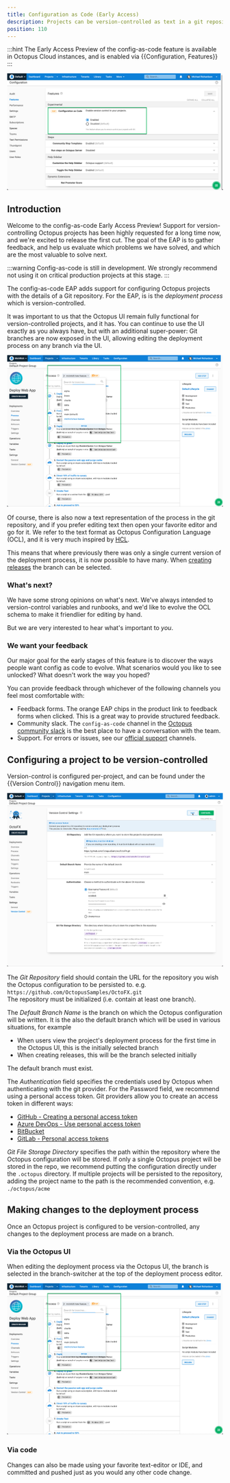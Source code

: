 ```yaml
---
title: Configuration as Code (Early Access) 
description: Projects can be version-controlled as text in a git repository 
position: 110 
---
```


:::hint
The Early Access Preview of the config-as-code feature is available in Octopus Cloud instances, and is enabled via {{Configuration, Features}}
:::

![Config as code feature toggle](config-as-code-feature-toggle.png "width=500")

## Introduction 

Welcome to the config-as-code Early Access Preview!  Support for version-controlling Octopus projects has been highly requested for a long time now, and we're excited to release the first cut. The goal of the EAP is to gather feedback, and help us evaluate which problems we have solved, and which are the most valuable to solve next.  

:::warning
Config-as-code is still in development. We strongly recommend not using it on critical production projects at this stage.
:::

The config-as-code EAP adds support for configuring Octopus projects with the details of a Git repository.  For the EAP, is is the _deployment process_ which is version-controlled.  

It was important to us that the Octopus UI remain fully functional for version-controlled projects, and it has.  You can continue to use the UI exactly as you always have, but with an additional super-power: Git branches are now exposed in the UI, allowing editing the deployment process on any branch via the UI. 

![Branch-switcher UI](branch-switcher-ui.png "width=500")

Of course, there is also now a text representation of the process in the git repository, and if you prefer editing text then open your favorite editor and go for it.  We refer to the text format as Octopus Configuration Language (OCL), and it is very much inspired by [HCL](https://github.com/hashicorp/hcl).

This means that where previously there was only a single current version of the deployment process, it is now possible to have many. When [creating releases](#creating-releases) the branch can be selected. 

### What's next?

We have some strong opinions on what's next.  We've always intended to version-control variables and runbooks, and we'd like to evolve the OCL schema to make it friendlier for editing by hand.  

But we are very interested to hear what's important to _you_. 

### We want your feedback

Our major goal for the early stages of this feature is to discover the ways people want config as code to evolve.  What scenarios would you like to see unlocked?  What doesn't work the way you hoped? 

You can provide feedback through whichever of the following channels you feel most comfortable with: 

- Feedback forms.  The orange EAP chips in the product link to feedback forms when clicked. This is a great way to provide structured feedback. 
- Community slack. The `config-as-code` channel in the [Octopus community slack](https://octopus.com/slack) is the best place to have a conversation with the team.
- Support. For errors or issues, see our [official support](https://octopus.com/support) channels. 

## Configuring a project to be version-controlled 

Version-control is configured per-project, and can be found under the {{Version Control}} navigation menu item. 

![Version-control configuration UI](version-control-configuration.png "width=500")

The _Git Repository_ field should contain the URL for the repository you wish the Octopus configuration to be persisted to. e.g. `https://github.com/OctopusSamples/OctoFX.git`  
The repository must be initialized (i.e. contain at least one branch).

The _Default Branch Name_ is the branch on which the Octopus configuration will be written. It is the also the default branch which will be used in various situations, for example
- When users view the project's deployment process for the first time in the Octopus UI, this is the initially selected branch 
- When creating releases, this will be the branch selected initially

The default branch must exist.

The _Authentication_ field specifies the credentials used by Octopus when authenticating with the git provider.  For the Password field, we recommend using a personal access token. Git providers allow you to create an access token in different ways:

* [GitHub - Creating a personal access token](https://docs.github.com/en/authentication/keeping-your-account-and-data-secure/creating-a-personal-access-token)
* [Azure DevOps - Use personal access token](https://docs.microsoft.com/en-us/azure/devops/organizations/accounts/use-personal-access-tokens-to-authenticate)
* [BitBucket](https://confluence.atlassian.com/bitbucketserver063/personal-access-tokens-972354166.html)
* [GitLab - Personal access tokens](https://docs.gitlab.com/ee/user/profile/personal_access_tokens.html)

_Git File Storage Directory_ specifies the path within the repository where the Octopus configuration will be stored.  If only a single Octopus project will be stored in the repo, we recommend putting the configuration directly under the `.octopus` directory. If multiple projects will be persisted to the repository, adding the project name to the path is the recommended convention, e.g. `./octopus/acme`

## Making changes to the deployment process 

Once an Octopus project is configured to be version-controlled, any changes to the deployment process are made on a branch. 

### Via the Octopus UI

When editing the deployment process via the Octopus UI, the branch is selected in the branch-switcher at the top of the deployment process editor.

![Branch-switcher user-interface](branch-switcher-ui.png "width=500")

### Via code

Changes can also be made using your favorite text-editor or IDE, and committed and pushed just as you would any other code change. 
